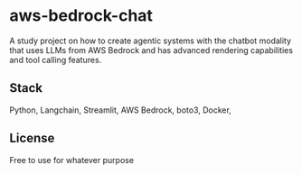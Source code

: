 # aws-bedrock-chat
A study project on how to create agentic systems with the chatbot modality that uses LLMs from AWS Bedrock and has advanced rendering capabilities and tool calling features.

## Stack
Python, Langchain, Streamlit, AWS Bedrock, boto3, Docker,  

## License

Free to use for whatever purpose

